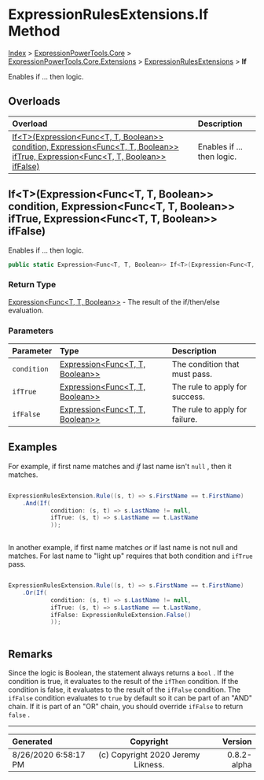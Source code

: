 ﻿# ExpressionRulesExtensions.If Method

[Index](../index.md) > [ExpressionPowerTools.Core](ExpressionPowerTools.Core.a.md) > [ExpressionPowerTools.Core.Extensions](ExpressionPowerTools.Core.Extensions.n.md) > [ExpressionRulesExtensions](ExpressionPowerTools.Core.Extensions.ExpressionRulesExtensions.cs.md) > **If**

Enables if ... then logic.

## Overloads

| Overload | Description |
| :-- | :-- |
| [If&lt;T>(Expression&lt;Func&lt;T, T, Boolean>> condition, Expression&lt;Func&lt;T, T, Boolean>> ifTrue, Expression&lt;Func&lt;T, T, Boolean>> ifFalse)](#iftexpressionfunct-t-boolean-condition-expressionfunct-t-boolean-iftrue-expressionfunct-t-boolean-iffalse) | Enables if ... then logic. |
## If&lt;T>(Expression&lt;Func&lt;T, T, Boolean>> condition, Expression&lt;Func&lt;T, T, Boolean>> ifTrue, Expression&lt;Func&lt;T, T, Boolean>> ifFalse)

Enables if ... then logic.

```csharp
public static Expression<Func<T, T, Boolean>> If<T>(Expression<Func<T, T, Boolean>> condition, Expression<Func<T, T, Boolean>> ifTrue, Expression<Func<T, T, Boolean>> ifFalse)
```

### Return Type

 [Expression&lt;Func&lt;T, T, Boolean>>](https://docs.microsoft.com/dotnet/api/system.linq.expressions.expression-1)  - The result of the if/then/else evaluation.

### Parameters

| Parameter | Type | Description |
| :-- | :-- | :-- |
| `condition` | [Expression&lt;Func&lt;T, T, Boolean>>](https://docs.microsoft.com/dotnet/api/system.linq.expressions.expression-1) | The condition that must pass. |
| `ifTrue` | [Expression&lt;Func&lt;T, T, Boolean>>](https://docs.microsoft.com/dotnet/api/system.linq.expressions.expression-1) | The rule to apply for success. |
| `ifFalse` | [Expression&lt;Func&lt;T, T, Boolean>>](https://docs.microsoft.com/dotnet/api/system.linq.expressions.expression-1) | The rule to apply for failure. |


## Examples

For example, if first name matches and *if* last name isn't `null` , then it matches.

```csharp

ExpressionRulesExtension.Rule((s, t) => s.FirstName == t.FirstName)
    .And(If(
            condition: (s, t) => s.LastName != null,
            ifTrue: (s, t) => s.LastName == t.LastName
            ));
            
```

In another example, if first name matches *or* if last name is not null and matches.
            For last name to "light up" requires that both condition and `ifTrue` pass.

```csharp

ExpressionRulesExtension.Rule((s, t) => s.FirstName == t.FirstName)
    .Or(If(
            condition: (s, t) => s.LastName != null,
            ifTrue: (s, t) => s.LastName == t.LastName,
            ifFalse: ExpressionRuleExtension.False()
            ));
            
```

## Remarks

Since the logic is Boolean, the statement always returns a `bool` . If the condition
            is true, it evaluates to the result of the `ifThen` condition. If the condition
            is false, it evaluates to the result of the `ifFalse` condition. The `ifFalse` condition evaluates to `true` by default so it can be part of an "AND" chain. If it
            is part of an "OR" chain, you should override `ifFalse` to return `false` .


---

| Generated | Copyright | Version |
| :-- | :-: | --: |
| 8/26/2020 6:58:17 PM | (c) Copyright 2020 Jeremy Likness. | 0.8.2-alpha |
